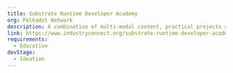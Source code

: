 ```yaml
---
title: Substrate Runtime Developer Academy
org: Polkadot Network
description: A combination of multi-modal content, practical projects and access to mentors and internship opportunities enables participants to program with Substrate and Polkadot at a professional level, and gain a community-recognized qualification. Check out here
link: https://www.industryconnect.org/substrate-runtime-developer-academy/
requirements:
  - Education
devStage:
  - Ideation
---
```

